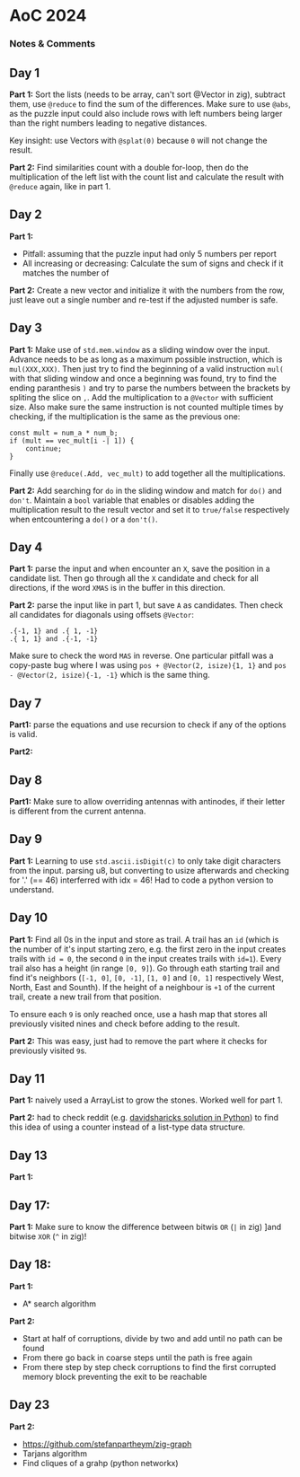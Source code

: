 # AoC 2024
### Notes & Comments

## Day 1
**Part 1:** Sort the lists (needs to be array, can't sort @Vector in zig), subtract them,
use `@reduce` to find the sum of the differences. Make sure to use `@abs`,
as the puzzle input could also include rows with left numbers being larger
than the right numbers leading to negative distances.

Key insight: use Vectors with `@splat(0)` because `0` will not change the result.

**Part 2:** Find similarities count with a double for-loop, then do the
multiplication of the left list with the count list and calculate the result
with `@reduce` again, like in part 1.

## Day 2
**Part 1:** 
- Pitfall: assuming that the puzzle input had only 5 numbers per report
- All increasing or decreasing: Calculate the sum of signs and check if it
  matches the number of 

**Part 2:** Create a new vector and initialize it with the numbers from the row,
just leave out a single number and re-test if the adjusted number is safe.

## Day 3
**Part 1:** Make use of `std.mem.window` as a sliding window over the
input. Advance needs to be as long as a maximum possible instruction, which is
`mul(XXX,XXX)`. Then just try to find the beginning of a valid instruction
`mul(` with that sliding window and once a beginning was found, try to find the
ending paranthesis `)` and try to parse the numbers between the brackets by
spliting the slice on `,`. Add the multiplication to a `@Vector` with sufficient
size. Also make sure the same instruction is not counted
multiple times by checking, if the multiplication is the same as the previous
one:
```
const mult = num_a * num_b;
if (mult == vec_mult[i -| 1]) {
    continue;
}
```
Finally use `@reduce(.Add, vec_mult)` to add together all the multiplications.

**Part 2:** Add searching for `do` in the sliding window and match for `do()`
and `don't`. Maintain a `bool` variable that enables or disables adding the
multiplication result to the result vector and set it to `true/false`
respectively when entcountering a `do()` or a `don't()`.

## Day 4
**Part 1:** parse the input and when encounter an `X`, save the position in a
candidate list. Then go through all the `X` candidate and check for all
directions, if the word `XMAS` is in the buffer in this direction.

**Part 2:** parse the input like in part 1, but save `A` as candidates. Then
check all candidates for diagonals using offsets `@Vector`:
```
.{-1, 1} and .{ 1, -1}
.{ 1, 1} and .{-1, -1}
```
Make sure to check the word `MAS` in reverse. One particular pitfall was a copy-paste
bug where I was using `pos + @Vector(2, isize){1, 1}` and `pos - @Vector(2,
isize){-1, -1}` which is the same thing.

## Day 7
**Part1:** parse the equations and use recursion to check if any of the options
is valid.

**Part2:**

## Day 8
**Part1:** Make sure to allow overriding antennas with antinodes, if their
letter is different from the current antenna.

## Day 9
**Part 1:** Learning to use `std.ascii.isDigit(c)` to only take digit characters
from the input.
parsing u8, but converting to usize afterwards and checking for '.' (== 46)
interferred with idx = 46! Had to code a python version to understand.

## Day 10
**Part 1:** Find all 0s in the input and store as trail. A trail has an `id`
(which is the number of it's input starting zero, e.g. the first zero in the input
creates trails with `id = 0`, the second `0` in the input creates trails with
`id=1`). Every trail also has a height (in range `[0, 9]`).
Go through eath starting trail and find it's neighbors (`[-1, 0]`, `[0, -1]`,
`[1, 0]` and `[0, 1]` respectively West, North, East and Sounth). If the height
of a neighbour is `+1` of the current trail, create a new trail from that
position.

To ensure each `9` is only reached once, use a hash map that stores all
previously visited nines and check before adding to the result.

**Part 2:** This was easy, just had to remove the part where it checks for
previously visited `9`s.

## Day 11
**Part 1:** naively used a ArrayList to grow the stones. Worked well for part 1.

**Part 2:** had to check reddit (e.g. [davidsharicks solution in
Python](https://gitlab.com/davidsharick/advent-of-code-2024/-/blob/main/day11/day11.py))
to find this idea of using a counter instead of a list-type data structure.

## Day 13
**Part 1:**

## Day 17:
**Part 1:** Make sure to know the difference between bitwis `OR` (`|` in zig) ]and bitwise
`XOR` (`^` in zig)!

## Day 18:
**Part 1:** 
- A* search algorithm

**Part 2:** 
- Start at half of corruptions, divide by two and add until no path can be found
- From there go back in coarse steps until the path is free again
- From there step by step check corruptions to find the first corrupted memory
  block preventing the exit to be reachable


## Day 23
**Part 2:**
- https://github.com/stefanpartheym/zig-graph
- Tarjans algorithm
- Find cliques of a grahp (python networkx)
